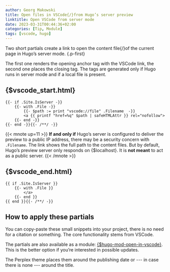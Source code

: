 ```yaml
---
author: Georg Makowski
title: Open files in VSCode{/}from Hugo’s server preview
linktitle: Open VSCode from server mode
date: 2023-03-31T00:44:36+02:00
categories: [Tip, Module]
tags: [vscode, hugo]
---
```


Two short partials create a link to open the content file{/}of the current page in Hugo’s server mode.
{.p-first}
<!--more-->

The first one renders the opening anchor tag with the VSCode link, the second one places the closing tag. The tags are generated only if Hugo runs in server mode and if a local file is present.

## {$vscode_start.html}

```go-html-template
{{- if .Site.IsServer -}}
    {{- with .File -}}
        {{- $path := print "vscode://file" .Filename  -}}
        <a {{ printf "href=%q" $path | safeHTMLAttr }} rel="nofollow">
    {{- end -}}
{{- end -}}{{- /**/ -}}
```

{{< mnote up=11 >}}
**If and only if** Hugo’s server is configured to deliver the preview to a public IP address, there may be a security concern with `.Filename`. The link shows the full path to the content files. But by default, Hugo’s preview server only responds on {$localhost}. It is **not meant** to act as a public server.
{{< /mnote >}}

## {$vscode_end.html}

```go-html-template
{{ if .Site.IsServer }}
    {{- with .File }}
        </a>
    {{- end }}
{{ end }}{{- /**/ -}}
```

## How to apply these partials

You can copy-paste these small snippets into your project, there is no need for a citation or something. The core functionality stems from VSCode.

The partials are also available as a module: [{$hugo-mod-open-in-vscode}](https://github.com/bowman2001/hugo-mod-open-in-vscode). This is the better option if you’re interested in possible updates.

The Perplex theme places them around the publishing date or --- in case there is none --- around the title.
